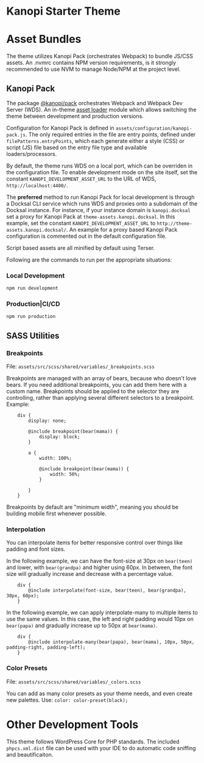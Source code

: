 Kanopi Starter Theme
===

# Asset Bundles

The theme utilizes Kanopi Pack (orchestrates Webpack) to bundle JS/CSS assets. An .nvmrc contains NPM version requirements, is it strongly recommended to use NVM to manage Node/NPM at the project level.

## Kanopi Pack

The package [@kanopi/pack](https://github.com/kanopi/kanopi-pack) orchestrates Webpack and Webpack Dev Server (WDS). An in-theme [asset loader](https://github.com/rleeson/wp-webpack-loader) module which allows switching the theme between development and production versions.

Configuration for Kanopi Pack is defined in `assets/configuration/kanopi-pack.js`. The only required entries in the file are entry points, defined under `filePatterns.entryPoints`, which each generate either a style (CSS) or script (JS) file based on the entry file type and available loaders/processors.

By default, the theme runs WDS on a local port, which can be overriden in the configuration file. To enable development mode on the site itself, set the constant `KANOPI_DEVELOPMENT_ASSET_URL` to the URL of WDS, `http://localhost:4400/`.

The **preferred** method to run Kanopi Pack for local development is through a Docksal CLI service which runs WDS and proxies onto a subdomain of the Docksal instance. For instance, if your instance domain is `kanopi.docksal` set a proxy for Kanopi Pack at `theme-assets.kanopi.docksal`. In this example, set the constant `KANOPI_DEVELOPMENT_ASSET_URL` to `http://theme-assets.kanopi.docksal/`. An example for a proxy based Kanopi Pack configuration is commented out in the default configuration file.

Script based assets are all minified by default using Terser.

Following are the commands to run per the appropriate situations:

### Local Development
```bash
npm run development
```

### Production|CI/CD
```bash
npm run production
```

## SASS Utilities

### Breakpoints

File: `assets/src/scss/shared/variables/_breakpoints.scss`

Breakpoints are managed with an array of bears, because who doesn't love bears. If you need additional breakpoints, you can add them here with a custom name. Breakpoints should be applied to the selector they are controlling, rather than applying several different selectors to a breakpoint. Example:

		div {
			display: none;

			@include breakpoint(bear(mama)) {
				display: block;
			}

			a {
				width: 100%;

				@include breakpoint(bear(mama)) {
					width: 50%;
				}

			}
		}

Breakpoints by default are "minimum width", meaning you should be building mobile first whenever possible. 

### Interpolation

You can interpolate items for better responsive control over things like padding and font sizes. 

In the following example, we can have the font-size at 30px on `bear(teen)` and lower, with `bear(grandpa)` and higher using 60px. In between, the font size will gradually increase and decrease with a percentage value.

		div {
			@include interpolate(font-size, bear(teen), bear(grandpa), 30px, 60px);
		}


In the following example, we can apply interpolate-many to multiple items to use the same values. In this case, the left and right padding would 10px on `bear(papa)` and gradually increase up to 50px at `bear(mama)`.

		div {
			@include interpolate-many(bear(papa), bear(mama), 10px, 50px, padding-right, padding-left);
		}

### Color Presets

File: `assets/src/scss/shared/variables/_colors.scss`

You can add as many color presets as your theme needs, and even create new palettes.
Use: `color: color-preset(black);` 

# Other Development Tools

This theme follows WordPress Core for PHP standards. The included `phpcs.xml.dist` file can be used with your IDE to do automatic code sniffing and beautificaiton.
